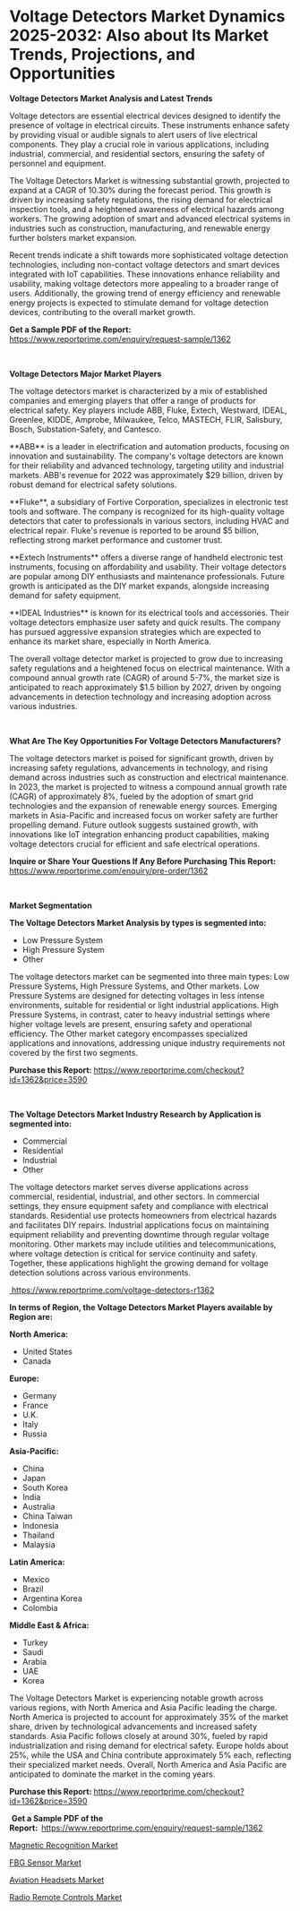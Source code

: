 <p><h1>Voltage Detectors Market Dynamics 2025-2032: Also about Its Market Trends, Projections, and Opportunities</h1></p><p><strong>Voltage Detectors Market Analysis and Latest Trends</strong></p>
<p><p>Voltage detectors are essential electrical devices designed to identify the presence of voltage in electrical circuits. These instruments enhance safety by providing visual or audible signals to alert users of live electrical components. They play a crucial role in various applications, including industrial, commercial, and residential sectors, ensuring the safety of personnel and equipment.</p><p>The Voltage Detectors Market is witnessing substantial growth, projected to expand at a CAGR of 10.30% during the forecast period. This growth is driven by increasing safety regulations, the rising demand for electrical inspection tools, and a heightened awareness of electrical hazards among workers. The growing adoption of smart and advanced electrical systems in industries such as construction, manufacturing, and renewable energy further bolsters market expansion.</p><p>Recent trends indicate a shift towards more sophisticated voltage detection technologies, including non-contact voltage detectors and smart devices integrated with IoT capabilities. These innovations enhance reliability and usability, making voltage detectors more appealing to a broader range of users. Additionally, the growing trend of energy efficiency and renewable energy projects is expected to stimulate demand for voltage detection devices, contributing to the overall market growth.</p></p>
<p><strong>Get a Sample PDF of the Report:&nbsp;</strong> <a href="https://www.reportprime.com/enquiry/request-sample/1362?utm_campaign=1944&utm_medium=2&utm_source=Github&utm_content=ia&utm_term=18032025&utm_id=voltage-detectors">https://www.reportprime.com/enquiry/request-sample/1362</a></p>
<p>&nbsp;</p>
<p><strong>Voltage Detectors Major Market Players</strong></p>
<p><p>The voltage detectors market is characterized by a mix of established companies and emerging players that offer a range of products for electrical safety. Key players include ABB, Fluke, Extech, Westward, IDEAL, Greenlee, KIDDE, Amprobe, Milwaukee, Telco, MASTECH, FLIR, Salisbury, Bosch, Substation-Safety, and Cantesco.</p><p>**ABB** is a leader in electrification and automation products, focusing on innovation and sustainability. The company's voltage detectors are known for their reliability and advanced technology, targeting utility and industrial markets. ABB's revenue for 2022 was approximately $29 billion, driven by robust demand for electrical safety solutions.</p><p>**Fluke**, a subsidiary of Fortive Corporation, specializes in electronic test tools and software. The company is recognized for its high-quality voltage detectors that cater to professionals in various sectors, including HVAC and electrical repair. Fluke's revenue is reported to be around $5 billion, reflecting strong market performance and customer trust.</p><p>**Extech Instruments** offers a diverse range of handheld electronic test instruments, focusing on affordability and usability. Their voltage detectors are popular among DIY enthusiasts and maintenance professionals. Future growth is anticipated as the DIY market expands, alongside increasing demand for safety equipment.</p><p>**IDEAL Industries** is known for its electrical tools and accessories. Their voltage detectors emphasize user safety and quick results. The company has pursued aggressive expansion strategies which are expected to enhance its market share, especially in North America.</p><p>The overall voltage detector market is projected to grow due to increasing safety regulations and a heightened focus on electrical maintenance. With a compound annual growth rate (CAGR) of around 5-7%, the market size is anticipated to reach approximately $1.5 billion by 2027, driven by ongoing advancements in detection technology and increasing adoption across various industries.</p></p>
<p>&nbsp;</p>
<p><strong>What Are The Key Opportunities For Voltage Detectors Manufacturers?</strong></p>
<p><p>The voltage detectors market is poised for significant growth, driven by increasing safety regulations, advancements in technology, and rising demand across industries such as construction and electrical maintenance. In 2023, the market is projected to witness a compound annual growth rate (CAGR) of approximately 8%, fueled by the adoption of smart grid technologies and the expansion of renewable energy sources. Emerging markets in Asia-Pacific and increased focus on worker safety are further propelling demand. Future outlook suggests sustained growth, with innovations like IoT integration enhancing product capabilities, making voltage detectors crucial for efficient and safe electrical operations.</p></p>
<p><strong>Inquire or Share Your Questions If Any Before Purchasing This Report:</strong> <a href="https://www.reportprime.com/enquiry/pre-order/1362?utm_campaign=1944&utm_medium=2&utm_source=Github&utm_content=ia&utm_term=18032025&utm_id=voltage-detectors">https://www.reportprime.com/enquiry/pre-order/1362</a></p>
<p>&nbsp;</p>
<p><strong>Market Segmentation</strong></p>
<p><strong>The Voltage Detectors Market Analysis by types is segmented into:</strong></p>
<p><ul><li>Low Pressure System</li><li>High Pressure System</li><li>Other</li></ul></p>
<p><p>The voltage detectors market can be segmented into three main types: Low Pressure Systems, High Pressure Systems, and Other markets. Low Pressure Systems are designed for detecting voltages in less intense environments, suitable for residential or light industrial applications. High Pressure Systems, in contrast, cater to heavy industrial settings where higher voltage levels are present, ensuring safety and operational efficiency. The Other market category encompasses specialized applications and innovations, addressing unique industry requirements not covered by the first two segments.</p></p>
<p><strong>Purchase this Report:&nbsp;</strong><a href="https://www.reportprime.com/checkout?id=1362&price=3590&utm_campaign=1944&utm_medium=2&utm_source=Github&utm_content=ia&utm_term=18032025&utm_id=voltage-detectors">https://www.reportprime.com/checkout?id=1362&price=3590</a></p>
<p>&nbsp;</p>
<p><strong>The Voltage Detectors Market Industry Research by Application is segmented into:</strong></p>
<p><ul><li>Commercial</li><li>Residential</li><li>Industrial</li><li>Other</li></ul></p>
<p><p>The voltage detectors market serves diverse applications across commercial, residential, industrial, and other sectors. In commercial settings, they ensure equipment safety and compliance with electrical standards. Residential use protects homeowners from electrical hazards and facilitates DIY repairs. Industrial applications focus on maintaining equipment reliability and preventing downtime through regular voltage monitoring. Other markets may include utilities and telecommunications, where voltage detection is critical for service continuity and safety. Together, these applications highlight the growing demand for voltage detection solutions across various environments.</p></p>
<p><a href="https://www.reportprime.com/voltage-detectors-r1362?utm_campaign=1944&utm_medium=2&utm_source=Github&utm_content=ia&utm_term=18032025&utm_id=voltage-detectors">&nbsp;https://www.reportprime.com/voltage-detectors-r1362</a></p>
<p><strong>In terms of Region, the Voltage Detectors Market Players available by Region are:</strong></p>
<p>
    <p> <strong> North America: </strong>
        <ul>
            <li>United States</li>
            <li>Canada</li>
        </ul>
        </p> 
    <p> <strong> Europe: </strong>
        <ul>
            <li>Germany</li>
            <li>France</li>
            <li>U.K.</li>
            <li>Italy</li>
            <li>Russia</li>
        </ul>
        </p> 
    <p> <strong> Asia-Pacific: </strong>
        <ul>
            <li>China</li>
            <li>Japan</li>
            <li>South Korea</li>
            <li>India</li>
            <li>Australia</li>
            <li>China Taiwan</li>
            <li>Indonesia</li>
            <li>Thailand</li>
            <li>Malaysia</li>
        </ul>
        </p> 
    <p> <strong> Latin America: </strong>
        <ul>
            <li>Mexico</li>
            <li>Brazil</li>
            <li>Argentina Korea</li>
            <li>Colombia</li>
        </ul>
        </p> 
    <p> <strong> Middle East & Africa: </strong>
        <ul>
            <li>Turkey</li>
            <li>Saudi</li>
            <li>Arabia</li>
            <li>UAE</li>
            <li>Korea</li>
        </ul>
    </p>
    </p>
<p><p>The Voltage Detectors Market is experiencing notable growth across various regions, with North America and Asia Pacific leading the charge. North America is projected to account for approximately 35% of the market share, driven by technological advancements and increased safety standards. Asia Pacific follows closely at around 30%, fueled by rapid industrialization and rising demand for electrical safety. Europe holds about 25%, while the USA and China contribute approximately 5% each, reflecting their specialized market needs. Overall, North America and Asia Pacific are anticipated to dominate the market in the coming years.</p></p>
<p><strong>Purchase this Report: </strong><a href="https://www.reportprime.com/checkout?id=1362&price=3590&utm_campaign=1944&utm_medium=2&utm_source=Github&utm_content=ia&utm_term=18032025&utm_id=voltage-detectors">https://www.reportprime.com/checkout?id=1362&price=3590</a></p>
<p>&nbsp;<strong>Get a Sample PDF of the Report:&nbsp;&nbsp;</strong><a href="https://www.reportprime.com/enquiry/request-sample/1362?utm_campaign=1944&utm_medium=2&utm_source=Github&utm_content=ia&utm_term=18032025&utm_id=voltage-detectors">https://www.reportprime.com/enquiry/request-sample/1362</a></p>
<p><strong></strong></p>
<p><p><a href="https://github.com/sitarzerpa3d/Market-Research-Report-List-1/blob/main/magnetic-recognition-market.md?utm_campaign=1944&utm_medium=2&utm_source=Github&utm_content=ia&utm_term=18032025&utm_id=voltage-detectors">Magnetic Recognition Market</a></p><p><a href="https://github.com/yenagmah/Market-Research-Report-List-1/blob/main/fbg-sensor-market.md?utm_campaign=1944&utm_medium=2&utm_source=Github&utm_content=ia&utm_term=18032025&utm_id=voltage-detectors">FBG Sensor Market</a></p><p><a href="https://github.com/kevoncesya4j/Market-Research-Report-List-1/blob/main/aviation-headsets-market.md?utm_campaign=1944&utm_medium=2&utm_source=Github&utm_content=ia&utm_term=18032025&utm_id=voltage-detectors">Aviation Headsets Market</a></p><p><a href="https://github.com/rentzszaszjn/Market-Research-Report-List-1/blob/main/radio-remote-controls-market.md?utm_campaign=1944&utm_medium=2&utm_source=Github&utm_content=ia&utm_term=18032025&utm_id=voltage-detectors">Radio Remote Controls Market</a></p></p>